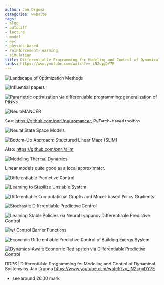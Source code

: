 ```yaml
---
author: Jan Drgona
categories: website
tags:
- algo
- autodiff
- lecture
- model
- mpc
- physics-based
- reinforcement-learning
- simulation
title: Differentiable Programming for Modeling and Control of Dynamical Systems
links: https://www.youtube.com/watch?v=_iN2cggDY7E
---
```


![Landscape of Optimization Methods](../attachments/2022-12-08-11-26-49.png)

![Influential papers](../attachments/2022-12-08-11-26-29.png)

![Parametric optimization via differentiable programming: generalization of PINNs](../attachments/2022-12-09-08-50-34.png)

![NeuroMANCER](../attachments/2022-12-09-08-53-03.png)

See: https://github.com/pnnl/neuromancer, PyTorch-based toolbox

![Neural State Space Models](../attachments/2022-12-09-08-59-01.png)

![Bottom-Up Approach: Structured Linear Maps (SLiM)](../attachments/2022-12-09-08-59-46.png)

Also: https://github.com/pnnl/slim

![Modeling Thermal Dynamics](../attachments/2022-12-09-09-02-09.png)

Linear models quite good as a local approximator.

![Differentiable Predictive Control](../attachments/2022-12-09-09-07-43.png)

![Learning to Stabilize Unstable System](../attachments/2022-12-09-09-08-26.png)

![Differentiable Computational Graphs and Model-based Policy Gradients](../attachments/2022-12-09-09-10-01.png)

![Stochastic Differentiable Predictive Control](../attachments/2022-12-09-09-13-04.png)

![Learning Stable Policies via Neural Lyapunov Differentiable Predictive Control](../attachments/2022-12-09-09-14-48.png)

![w/ Control Barrier Functions](../attachments/2022-12-09-09-16-54.png)

![Economic Differentiable Predictive Control of Building Energy System](../attachments/2022-12-09-09-18-32.png)

![Dynamics-Aware Economic Redispatch via Differentiable Predictive Control](../attachments/2022-12-09-09-20-33.png)


DDPS | Differentiable Programming for Modeling and Control of Dynamical Systems by Jan Drgona
https://www.youtube.com/watch?v=_iN2cggDY7E
+ see around 26:00 mark